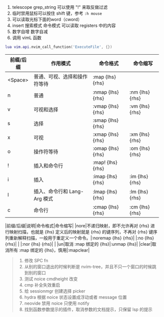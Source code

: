 1. telescope grep_string 可以使用 "!" 来取反做过滤
2. 临时禁用鼠标可以按住 shift 键，参考 `:h mouse`
3. <C-r><C-w>可以读取光标下面的word（cword）
4. insert 搜索模式 命令模式 <C-r> 可以读取 registers 中的内容
5. <C-a> 数字自增 <C-x> 数字自减
6. 调用 vimL 函数
```lua
lua vim.api.nvim_call_function('ExecuteFile', {})
```

| 前缀/后缀 | 作用模式                     | 命令格式          | 命令缩写        |
|-----------|------------------------------|-------------------|-----------------|
| \<Space>  | 普通、可视、选择和操作符等待 | :map {lhs} {rhs}  |                 |
| n         | 普通                         | :nmap {lhs} {rhs} | :nm {lhs} {rhs} |
| v         | 可视和选择                   | :vmap {lhs} {rhs} | :vm {lhs} {rhs} |
| s         | 选择                         | :smap {lhs} {rhs} |                 |
| x         | 可视                         | :xmap {lhs} {rhs} | :xm {lhs} {rhs} |
| o         | 操作符等待                   | :omap {lhs} {rhs} | :om {lhs} {rhs} |
| !         | 插入和命令行                 | :map! {lhs} {rhs} |                 |
| i         | 插入                         | :imap {lhs} {rhs} | :im {lhs} {rhs} |
| l         | 插入、命令行和 Lang-Arg 模式 | :lmap {lhs} {rhs} | :lm {lhs} {rhs} |
| c         | 命令行                       | :cmap {lhs} {rhs} | :cm {lhs} {rhs} |

|前缀/后缀|说明|命令格式|命令缩写|
|nore|不递归映射，即不允许再对 {rhs} 进行映射扫描，也就是 {lhs} 定义后的映射就是 {rhs} 的键序列，不再对 {rhs} 键序列重新解释扫描，一般用于重定义一个命令。|:noremap {lhs} {rhs}|
|:no  {lhs} {rhs}|
|
|:nor {lhs} {rhs}|
|
|un|取消 :map 绑定的 {lhs}|:unmap {lhs}| 
|clear|取消所有 :map 绑定的 {lhs}，慎用|:mapclear| 

> 1. 修改 SPC fn
> 2. 从别的窗口退出的时候判断是 nvim-tree，并且不只一个窗口的时候跳到别的窗口
> 3. 测试 noice cmdheight 改变
> 4. cmp 补全失效重启
> 5. 给 sessionmgr 创建选择 picker
> 6. hydra 根据 noice 状态设置成浮动或者 message 位置
> 7. neovide 禁用 noice 只使用 notify
> 8. 找到函数参数提示的插件，取消参数的文档提示，只保留 lsp 的提示
